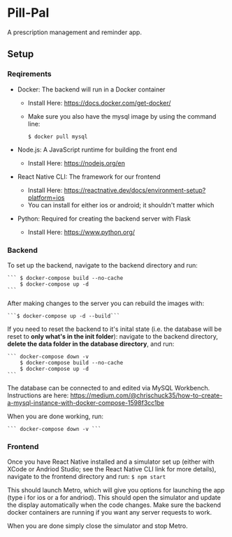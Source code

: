 # Pill-Pal
A prescription management and reminder app.


## Setup

### Reqirements

- Docker: The backend will run in a Docker container
    - Install Here: https://docs.docker.com/get-docker/
    - Make sure you also have the mysql image by using the command line:
    
        ```$ docker pull mysql ```
        
- Node.js: A JavaScript runtime for building the front end
    - Install Here: https://nodejs.org/en 
- React Native CLI: The framework for our frontend
    - Install Here: https://reactnative.dev/docs/environment-setup?platform=ios 
    - You can install for either ios or android; it shouldn't matter which
- Python: Required for creating the backend server with Flask
    - Install Here: https://www.python.org/ 


### Backend
To set up the backend, navigate to the backend directory and run:

    ``` $ docker-compose build --no-cache
        $ docker-compose up -d
    ```
After making changes to the server you can rebuild the images with:

    ```$ docker-compose up -d --build```

If you need to reset the backend to it's inital state (i.e. the database will be reset to **only what's in the init folder**): navigate to the backend directory, **delete the data folder in the database directory**, and run:

    ``` docker-compose down -v
        $ docker-compose build --no-cache
        $ docker-compose up -d
    ```

The database can be connected to and edited via MySQL Workbench. Instructions are here: https://medium.com/@chrischuck35/how-to-create-a-mysql-instance-with-docker-compose-1598f3cc1be

When you are done working, run:

    ``` docker-compose down -v ```
  
### Frontend
Once you have React Native installed and a simulator set up (either with XCode or Andriod Studio; see the React Native CLI link for more details), navigate to the frontend directory and run:
    ```$ npm start```
    
This should launch Metro, which will give you options for launching the app (type i for ios or a for andriod). This should open the simulator and update the display automatically when the code changes. Make sure the backend docker containers are running if you want any server requests to work. 

When you are done simply close the simulator and stop Metro. 
